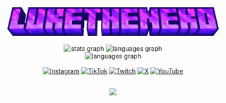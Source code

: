 <div align="center">
<img src="./imgs/luketheneko.png" alt="" height="65" >
</div>
<br>

<div align="center">
<img src="https://github-readme-stats.vercel.app/api?username=LukeTheNeko&theme=midnight-purple&hide_border=true&include_all_commits=false&count_private=true" height="150" alt="stats graph" />
  <img src="https://github-readme-stats.vercel.app/api/top-langs/?username=LukeTheNeko&theme=midnight-purple&hide_border=true&include_all_commits=false&count_private=true&layout=compact" height="150" alt="languages graph"  />
</div>
<div align="center">
<img src="https://github-readme-streak-stats.herokuapp.com/?user=LukeTheNeko&theme=midnight-purple&hide_border=true" height="150" alt="languages graph"  />
</div>

<div align="center"> 
<br>
    <a href="https://instagram.com/luketheneko"><img src="https://img.shields.io/badge/Instagram-%23E4405F.svg?logo=Instagram&logoColor=white" alt="Instagram"></a>
    <a href="https://tiktok.com/@luketheneko"><img src="https://img.shields.io/badge/TikTok-%23000000.svg?logo=TikTok&logoColor=white" alt="TikTok"></a>
    <a href="https://twitch.tv/luketheneko"><img src="https://img.shields.io/badge/Twitch-%239146FF.svg?logo=Twitch&logoColor=white" alt="Twitch"></a>
    <a href="https://x.com/luketheneko"><img src="https://img.shields.io/badge/X-black.svg?logo=X&logoColor=white" alt="X"></a>
    <a href="https://youtube.com/@LukeTheNekoo"><img src="https://img.shields.io/badge/YouTube-%23FF0000.svg?logo=YouTube&logoColor=white" alt="YouTube"></a>
</div>


<br>
<p align="center">
<a href="https://skillicons.dev">
    <img src="https://skillicons.dev/icons?i=,js,ts,html,css,scss,nodejs,nextjs,react,java,kotlin,discordjs,)" />
  </a>
</p>

